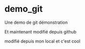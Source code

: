 # demo_git
Une demo de git
démonstration

Et maintenant modifié depuis github

modifié depuis mon local et c'est cool
